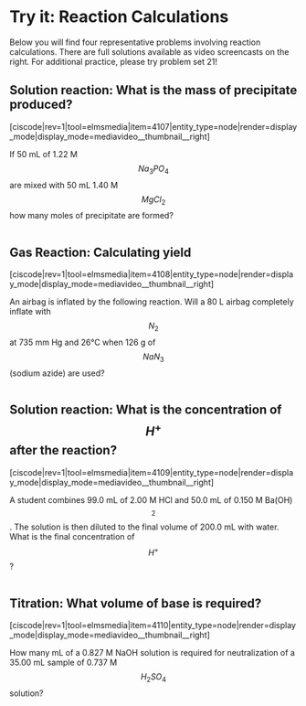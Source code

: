 # Try it: Reaction Calculations

Below you will find four representative problems involving reaction calculations.  There are full solutions available as video screencasts on the right.  For additional practice, please try problem set 21!  


## Solution reaction: What is the mass of precipitate produced?
[ciscode|rev=1|tool=elmsmedia|item=4107|entity_type=node|render=display_mode|display_mode=mediavideo__thumbnail__right]

If 50 mL of 1.22 M $$Na_3PO_4$$ are mixed with 50 mL 1.40 M $$MgCl_2$$ how many moles of precipitate are formed?

<div class="spacer" style="display:block;overflow:hidden;width:100%;"></div>



## Gas Reaction: Calculating yield

[ciscode|rev=1|tool=elmsmedia|item=4108|entity_type=node|render=display_mode|display_mode=mediavideo__thumbnail__right]

An airbag is inflated by the following reaction.  Will a 80 L airbag completely inflate with $$N_2$$ at 735 mm Hg and 26°C when 126 g of $$NaN_3$$ (sodium azide) are used?

<div class="spacer" style="display:block;overflow:hidden;width:100%;"></div>



## Solution reaction: What is the concentration of $$H^+$$ after the reaction?

[ciscode|rev=1|tool=elmsmedia|item=4109|entity_type=node|render=display_mode|display_mode=mediavideo__thumbnail__right]

A student combines 99.0 mL of 2.00 M HCl and 50.0 mL of 0.150 M Ba(OH)$$_2$$. The solution is then diluted to the final volume of 200.0 mL with water. What is the final concentration of $$H^+$$? 

<div class="spacer" style="display:block;overflow:hidden;width:100%;"></div>



## Titration: What volume of base is required?

[ciscode|rev=1|tool=elmsmedia|item=4110|entity_type=node|render=display_mode|display_mode=mediavideo__thumbnail__right]

How many mL of a 0.827 M NaOH solution is required for neutralization of a 35.00 mL sample of 0.737 M $$H_2SO_4$$ solution?
